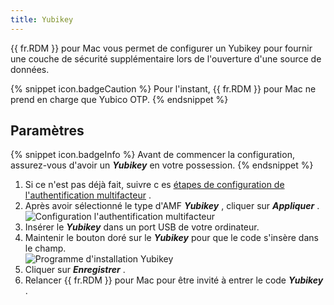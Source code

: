 ```yaml
---
title: Yubikey
---
```

{{ fr.RDM }} pour Mac vous permet de configurer un Yubikey pour fournir une couche de sécurité supplémentaire lors de l'ouverture d'une source de données.  

{% snippet icon.badgeCaution %} 
Pour l'instant, {{ fr.RDM }} pour Mac ne prend en charge que Yubico OTP. 
{% endsnippet %}
 
## Paramètres 

{% snippet icon.badgeInfo %} 
Avant de commencer la configuration, assurez-vous d'avoir un ***Yubikey*** en votre possession. 
{% endsnippet %}
 
1. Si ce n'est pas déjà fait, suivre c es [étapes de configuration de l'authentification multifacteur](/fr/rdm/mac/data-sources/multi-factor-authentication/) . 
1. Après avoir sélectionné le type d'AMF ***Yubikey*** , cliquer sur ***Appliquer*** .  
![Configuration l'authentification multifacteur](/img/fr/rdm/mac/clip0191.png) 
1. Insérer le ***Yubikey*** dans un port USB de votre ordinateur. 
1. Maintenir le bouton doré sur le ***Yubikey*** pour que le code s'insère dans le champ.  
![Programme d'installation Yubikey](/img/fr/rdm/mac/clip0192.png) 
1. Cliquer sur ***Enregistrer*** . 
1. Relancer {{ fr.RDM }} pour Mac pour être invité à entrer le code ***Yubikey*** . 

